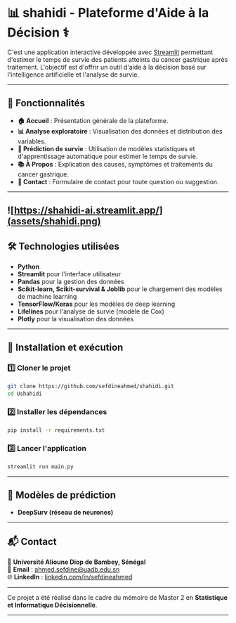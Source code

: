 # 📊 **shahidi - Plateforme d'Aide à la Décision** ⚕️

C'est une application interactive développée avec [Streamlit](https://shahidi-ai.streamlit.app/) permettant d'estimer le temps de survie des patients atteints du cancer gastrique après traitement. L'objectif est d'offrir un outil d'aide à la décision basé sur l'intelligence artificielle et l'analyse de survie.

---

## 🚀 **Fonctionnalités**
- **🏠 Accueil** : Présentation générale de la plateforme.
- **📊 Analyse exploratoire** : Visualisation des données et distribution des variables.
- **🤖 Prédiction de survie** : Utilisation de modèles statistiques et d'apprentissage automatique pour estimer le temps de survie.
- **📚 À Propos** : Explication des causes, symptômes et traitements du cancer gastrique.
- **📩 Contact** : Formulaire de contact pour toute question ou suggestion.
---
![https://shahidi-ai.streamlit.app/](assets/shahidi.png)
---

## 🛠️ **Technologies utilisées**
- **Python**
- **Streamlit** pour l'interface utilisateur
- **Pandas** pour la gestion des données
- **Scikit-learn, Scikit-survival & Joblib** pour le chargement des modèles de machine learning
- **TensorFlow/Keras** pour les modèles de deep learning
- **Lifelines** pour l'analyse de survie (modèle de Cox)
- **Plotly** pour la visualisation des données

---

## 🔧 **Installation et exécution**
### 1️⃣ Cloner le projet
```bash
git clone https://github.com/sefdineahmed/shahidi.git
cd Ushahidi
```

### 2️⃣ Installer les dépendances
```bash
pip install -r requirements.txt
```

### 3️⃣ Lancer l'application
```bash
streamlit run main.py
```

---
## 🎯 **Modèles de prédiction**
- **DeepSurv (réseau de neurones)**
---

## 📬 **Contact**
📍 **Université Alioune Diop de Bambey, Sénégal**  
📧 **Email** : ahmed.sefdine@uadb.edu.sn  
🌐 **LinkedIn** : [linkedin.com/in/sefdineahmed](https://linkedin.com/in/sefdineahmed)  

---

Ce projet a été réalisé dans le cadre du mémoire de Master 2 en **Statistique et Informatique Décisionnelle**.

---
